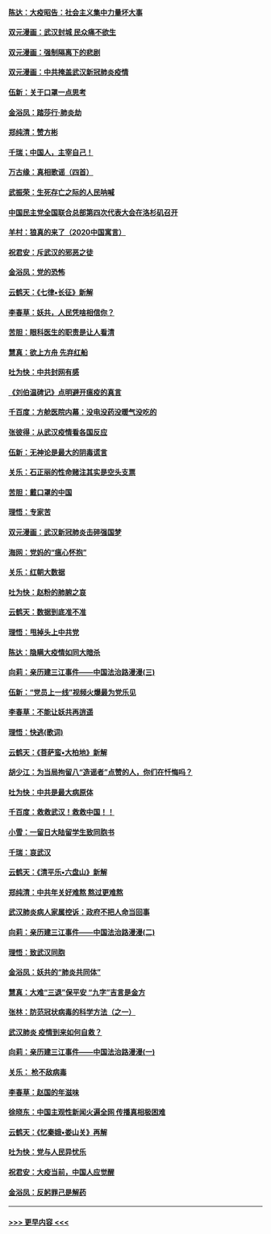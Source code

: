 #### [陈达：大疫昭告：社会主义集中力量坏大事](../pages/nsc993/n11859419.md?t=02111431) 
#### [双元漫画：武汉封城 民众痛不欲生](../pages/nsc993/n11859287.md?t=02111431) 
#### [双元漫画：强制隔离下的悲剧](../pages/nsc993/n11859244.md?t=02111431) 
#### [双元漫画：中共掩盖武汉新冠肺炎疫情](../pages/nsc993/n11858249.md?t=02111431) 
#### [伍新：关于口罩一点思考](../pages/nsc993/n11859195.md?t=02111431) 
#### [金浴凤：踏莎行‧肺炎劫](../pages/nsc993/n11858227.md?t=02111431) 
#### [郑纯清：赞方彬](../pages/nsc993/n11856803.md?t=02111431) 
#### [千瑞；中国人，主宰自己！](../pages/nsc993/n11856793.md?t=02111431) 
#### [万古缘：真相歌谣（四首）](../pages/nsc993/n11856263.md?t=02111431) 
#### [武振荣：生死存亡之际的人民呐喊](../pages/nsc993/n11856256.md?t=02111431) 
#### [中国民主党全国联合总部第四次代表大会在洛杉矶召开](../pages/nsc993/n11856344.md?t=02111431) 
#### [羊村：狼真的来了（2020中国寓言）](../pages/nsc993/n11856229.md?t=02111431) 
#### [祝君安：斥武汉的邪恶之徒](../pages/nsc993/n11855861.md?t=02111431) 
#### [金浴凤：党的恐怖](../pages/nsc993/n11855849.md?t=02111431) 
#### [云鹤天：《七律▪长征》新解](../pages/nsc993/n11855479.md?t=02111431) 
#### [李春草：妖共，人民凭啥相信你？](../pages/nsc993/n11855196.md?t=02111431) 
#### [苦胆：眼科医生的职责是让人看清](../pages/nsc993/n11853840.md?t=02111431) 
#### [慧真：欲上方舟 先弃红船](../pages/nsc993/n11853483.md?t=02111431) 
#### [吐为快：中共封网有感](../pages/nsc993/n11852575.md?t=02111431) 
#### [《刘伯温碑记》点明避开瘟疫的真言](../pages/nsc993/n11852128.md?t=02111431) 
#### [千百度：方舱医院内幕：没电没药没暖气没吃的](../pages/nsc993/n11850211.md?t=02111431) 
#### [张彼得：从武汉疫情看各国反应](../pages/nsc993/n11850102.md?t=02111431) 
#### [伍新：无神论是最大的阴毒谎言](../pages/nsc993/n11846129.md?t=02111431) 
#### [关乐：石正丽的性命赌注其实是空头支票](../pages/nsc993/n11846109.md?t=02111431) 
#### [苦胆：戴口罩的中国](../pages/nsc993/n11845576.md?t=02111431) 
#### [理悟：专家苦](../pages/nsc993/n11845564.md?t=02111431) 
#### [双元漫画：武汉新冠肺炎击碎强国梦](../pages/nsc993/n11843320.md?t=02111431) 
#### [海网：党妈的“瘟心怀抱”](../pages/nsc993/n11840740.md?t=02111431) 
#### [关乐：红朝大数据](../pages/nsc993/n11840675.md?t=02111431) 
#### [吐为快：赵粉的肺腑之哀](../pages/nsc993/n11840618.md?t=02111431) 
#### [云鹤天：数据到底准不准](../pages/nsc993/n11840325.md?t=02111431) 
#### [理悟：甩掉头上中共党](../pages/nsc993/n11838826.md?t=02111431) 
#### [陈达：隐瞒大疫情如同大暗杀](../pages/nsc993/n11838771.md?t=02111431) 
#### [向莉：亲历建三江事件——中国法治路漫漫(三)](../pages/nsc993/n11831825.md?t=02111431) 
#### [伍新：“党员上一线”视频火爆最为党乐见](../pages/nsc993/n11838200.md?t=02111431) 
#### [李春草：不能让妖共再逍遥](../pages/nsc993/n11838102.md?t=02111431) 
#### [理悟：快逃(歌词)](../pages/nsc993/n11838083.md?t=02111431) 
#### [云鹤天：《菩萨蛮▪大柏地》新解](../pages/nsc993/n11838059.md?t=02111431) 
#### [胡少江：为当局拘留八“造谣者”点赞的人，你们在忏悔吗？](../pages/nsc993/n11836801.md?t=02111431) 
#### [吐为快：中共是最大病原体](../pages/nsc993/n11836748.md?t=02111431) 
#### [千百度：救救武汉！救救中国！！](../pages/nsc993/n11836145.md?t=02111431) 
#### [小雪：一留日大陆留学生致同胞书](../pages/nsc993/n11834624.md?t=02111431) 
#### [千瑞：哀武汉](../pages/nsc993/n11833647.md?t=02111431) 
#### [云鹤天：《清平乐▪六盘山》新解](../pages/nsc993/n11833611.md?t=02111431) 
#### [郑纯清：中共年关好难熬 熬过更难熬](../pages/nsc993/n11833489.md?t=02111431) 
#### [武汉肺炎病人家属控诉：政府不把人命当回事](../pages/nsc993/n11833205.md?t=02111431) 
#### [向莉：亲历建三江事件——中国法治路漫漫(二)](../pages/nsc993/n11829102.md?t=02111431) 
#### [理悟：致武汉同胞](../pages/nsc993/n11831522.md?t=02111431) 
#### [金浴凤：妖共的“肺炎共同体”](../pages/nsc993/n11829448.md?t=02111431) 
#### [慧真：大难“三退”保平安 “九字”吉言是金方](../pages/nsc993/n11829501.md?t=02111431) 
#### [张林：防范冠状病毒的科学方法（之一）](../pages/nsc993/n11828618.md?t=02111431) 
#### [武汉肺炎 疫情到来如何自救？](../pages/nsc993/n11827632.md?t=02111431) 
#### [向莉：亲历建三江事件——中国法治路漫漫(一)](../pages/nsc993/n11827190.md?t=02111431) 
#### [关乐： 枪不敌病毒](../pages/nsc993/n11826746.md?t=02111431) 
#### [李春草：赵国的年滋味](../pages/nsc993/n11826321.md?t=02111431) 
#### [徐晓东：中国主观性新闻火遍全网 传播真相极困难](../pages/nsc993/n11826508.md?t=02111431) 
#### [云鹤天：《忆秦娥▪娄山关》再解](../pages/nsc993/n11824682.md?t=02111431) 
#### [吐为快：党与人民异忧乐](../pages/nsc993/n11824660.md?t=02111431) 
#### [祝君安：大疫当前，中国人应觉醒](../pages/nsc993/n11821946.md?t=02111431) 
#### [金浴凤：反躬罪己是解药](../pages/nsc993/n11820280.md?t=02111431) 

----
#### [ >>> 更早内容 <<< ](../indexes/nsc993-earlier.md)
